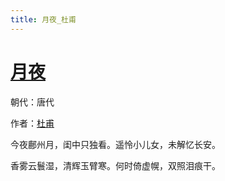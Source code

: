```yaml
---
title: 月夜_杜甫
---
```


# [月夜](http://so.gushiwen.org/view_10832.aspx)

朝代：唐代

作者：[杜甫](http://so.gushiwen.org/author_474.aspx)

今夜鄜州月，闺中只独看。遥怜小儿女，未解忆长安。 

香雾云鬟湿，清辉玉臂寒。何时倚虚幌，双照泪痕干。